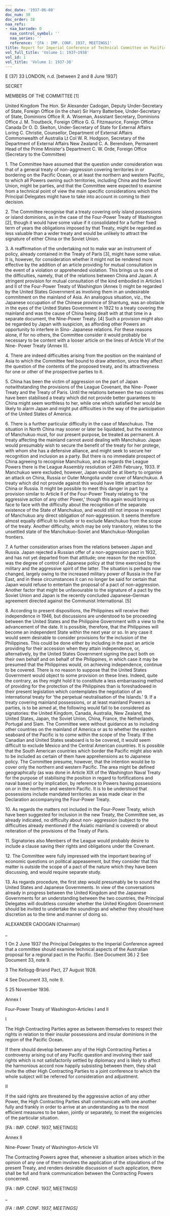 ```yaml
---
doc_date: '1937-06-08'
doc_num: 38
doc_order: 38
naa_refs:
- naa_barcode: 0
  naa_control_symbol: ''
  naa_series: ''
  reference: '[FA : IMP. CONF. 1937, MEETINGS]'
title: Report for Imperial Conference of Technical Committee on Pacific Pact
vol_full_title: 'Volume 1: 1937–1938'
vol_id: 1
vol_title: 'Volume 1: 1937-38'
---
```


E (37) 33 LONDON, n.d. [between 2 and 8 June 1937]

SECRET

MEMBERS OF THE COMMITTEE [1]

United Kingdom The Hon. Sir Alexander Cadogan, Deputy Under-Secretary of State, Foreign Office (in the chair) Sir Harry Batterbee, Under-Secretary of State, Dominions Office R. A. Wiseman, Assistant Secretary, Dominions Office J. M. Troutbeck, Foreign Office G. G. Fitzmaurice, Foreign Office Canada Dr O. D. Skelton, Under-Secretary of State for External Affairs Loring C. Christie, Counsellor, Department of External Affairs Commonwealth of Australia Lt Col W. R. Hodgson, Secretary of the Department of External Affairs New Zealand C. A. Berendsen, Permanent Head of the Prime Minister's Department C. W. Orde, Foreign Office (Secretary to the Committee)

1\. The Committee have assumed that the question under consideration was that of a general treaty of non-aggression covering territories in or bordering on the Pacific Ocean, or at least the northern and western Pacific, to which all Powers owning such territories, including China and the Soviet Union, might be parties, and that the Committee were expected to examine from a technical point of view the main specific considerations which the Principal Delegates might have to take into account in coming to their decision.

2\. The Committee recognise that a treaty covering only island possessions or island dominions, as in the case of the Four-Power Treaty of Washington [2], though it would have some value if it consolidated for a further fixed term of years the obligations imposed by that Treaty, might be regarded as less valuable than a wider treaty and would be unlikely to attract the signature of either China or the Soviet Union.

3\. A reaffirmation of the undertaking not to make war an instrument of policy, already contained in the Treaty of Paris [3], might have some value. It is, however, for consideration whether it might not be rendered more effective by the addition of an article providing for mutual consultation in the event of a violation or apprehended violation. This brings us to one of the difficulties, namely, that of the relations between China and Japan. A stringent provision for mutual consultation of the kind embodied in Articles I and II of the Four-Power Treaty of Washington (Annex I) might be regarded by the United States Government as involving them in an undesirable commitment on the mainland of Asia. An analogous situation, viz., the Japanese occupation of the Chinese province of Shantung, was an obstacle in the eyes of the United States Government in 1922 to a treaty covering the mainland and was the cause of China being dealt with at that time in a separate document, the Nine-Power Treaty. [4] Such a provision might also be regarded by Japan with suspicion, as affording other Powers an opportunity to interfere in Sino- Japanese relations. For these reasons alone, if for no others, the Committee consider it would probably be necessary to be content with a looser article on the lines of Article VII of the Nine- Power Treaty (Annex II).

4\. There are indeed difficulties arising from the position on the mainland of Asia to which the Committee feel bound to draw attention, since they affect the question of the contents of the proposed treaty, and its attractiveness for one or other of the prospective parties to it.

5\. China has been the victim of aggression on the part of Japan notwithstanding the provisions of the League Covenant, the Nine- Power Treaty and the Treaty of Paris. Until the relations between the two countries have been stabilised a treaty which did not provide better guarantees to China might seem worthless to her, while one which satisfied her would be likely to alarm Japan and might put difficulties in the way of the participation of the United States of America.

6\. There is a further particular difficulty in the case of Manchukuo. The situation in North China may sooner or later be liquidated, but the existence of Manchukuo must, for our present purpose, be treated as permanent. A treaty affecting the mainland cannot avoid dealing with Manchukuo. Japan would presumably wish to secure the benefit of the treaty for her protege, with whom she has a defensive alliance, and might seek to secure her recognition and inclusion as a party. But there is no immediate prospect of China agreeing to recognise Manchukuo, and as regards the League Powers there is the League Assembly resolution of 24th February, 1933. If Manchukuo were excluded, however, Japan would be at liberty to organise an attack on China, Russia or Outer Mongolia under cover of Manchukuo. A treaty which did not provide against this would have little attraction for China or Russia. It might be possible to meet this danger in part by a provision similar to Article II of the Four-Power Treaty relating to 'the aggressive action of any other Power,' though this again would bring us face to face with the difficulty about the recognition of the separate existence of the State of Manchukuo, and would still not impose in respect of Manchukuo any direct obligation of non-aggression. It seems therefore almost equally difficult to include or to exclude Manchukuo from the scope of the treaty. Another difficulty, which may be only transitory, relates to the unsettled state of the Manchukuo-Soviet and Manchukuo-Mongolian frontiers.

7\. A further consideration arises from the relations between Japan and Russia. Japan rejected a Russian offer of a non-aggression pact in 1932, and has not yet departed from that attitude; one reason for the rejection was the degree of control of Japanese policy at that time exercised by the military and the aggressive spirit of the latter. The situation is perhaps now changed, largely owing to the increased military power of Russia in the Far East, and in these circumstances it can no longer be said for certain that Japan would refuse to entertain the proposal of a pact of non-aggression. Another factor that might be unfavourable to the signature of a pact by the Soviet Union and Japan is the recently concluded Japanese-German agreement directed against the Communist International. [5]

8\. According to present dispositions, the Philippines will receive their independence in 1946, but discussions are understood to be proceeding between the United States and the Philippine Government with a view to the advancement of the date. It is possible, therefore, that the Philippines will become an independent State within the next year or so. In any case it would seem desirable to consider provisions for the inclusion of the Philippines. This could be done either by including in the pact an article providing for their accession when they attain independence, or, alternatively, by the United States Government signing the pact both on their own behalf and on behalf of the Philippines, in which case it may be presumed that the Philippines would, on achieving independence, continue to be covered. There is no reason to suppose that the United States Government would object to some provision on these lines. Indeed, quite the contrary, as they might hold it to constitute a less embarrassing method of providing for the protection of the Philippines than is foreshadowed in their present legislation which contemplates the negotiation of an international treaty for 'the perpetual neutralisation of the Islands.' 9. If a treaty covering mainland possessions, or at least mainland Powers as parties, is to be aimed at, the following would fall to be considered as signatories: the United Kingdom, Canada, Australia, New Zealand, the United States, Japan, the Soviet Union, China, France, the Netherlands, Portugal and Siam. The Committee were without guidance as to including other countries on the mainland of America or as to whether the eastern seaboard of the Pacific is to come within the scope of the Treaty. If the Canadian and United States seaboard is to be covered, it would seem difficult to exclude Mexico and the Central American countries. It is possible that the South American countries which border the Pacific might also wish to be included as certain of them have apprehensions as to Japanese policy. The Committee presume, however, that the intention would be to cover only the northern and western Pacific. The area might be defined geographically (as was done in Article XIX of the Washington Naval Treaty for the purpose of stabilising the position in regard to fortifications and naval bases) or by implication, by reference to Powers having possessions on or in the northern and western Pacific. It is to be understood that possessions include mandated territories as was made clear in the Declaration accompanying the Four-Power Treaty.

10\. As regards the matters not included in the Four-Power Treaty, which have been suggested for inclusion in the new Treaty, the Committee see, as already indicated, no difficulty about non- aggression (subject to the difficulties already mentioned if the Asiatic mainland is covered) or about reiteration of the provisions of the Treaty of Paris.

11\. Signatories also Members of the League would probably desire to include a clause saving their rights and obligations under the Covenant.

12\. The Committee were fully impressed with the important bearing of economic questions on political appeasement, but they consider that this matter is outside the scope of a pact of the nature which they have been discussing, and would require separate study.

13\. As regards procedure, the first step would presumably be to sound the United States and Japanese Governments. In view of the conversations already in progress between the United Kingdom and the Japanese Governments for an understanding between the two countries, the Principal Delegates will doubtless consider whether the United Kingdom Government should be invited to undertake the soundings and whether they should have discretion as to the time and manner of doing so.

ALEXANDER CADOGAN (Chairman)

 _

1 On 2 June 1937 the Principal Delegates to the Imperial Conference agreed that a committee should examine technical aspects of the Australian proposal for a regional pact in the Pacific. (See Document 36.) 2 See Document 33, note 9.

3 The Kellogg-Briand Pact, 27 August 1928.

4 See Document 33, note 9.

5 25 November 1936.

Annex I

Four-Power Treaty of Washington-Articles I and II

I

The High Contracting Parties agree as between themselves to respect their rights in relation to their insular possessions and insular dominions in the region of the Pacific Ocean.

If there should develop between any of the High Contracting Parties a controversy arising out of any Pacific question and involving their said rights which is not satisfactorily settled by diplomacy and is likely to affect the harmonious accord now happily subsisting between them, they shall invite the other High Contracting Parties to a joint conference to which the whole subject will be referred for consideration and adjustment.

II

If the said rights are threatened by the aggressive action of any other Power, the High Contracting Parties shall communicate with one another fully and frankly in order to arrive at an understanding as to the most efficient measures to be taken, jointly or separately, to meet the exigencies of the particular situation.

[FA : IMP. CONF. 1937, MEETINGS]

Annex II

Nine-Power Treaty of Washington-Article VII

The Contracting Powers agree that, whenever a situation arises which in the opinion of any one of them involves the application of the stipulations of the present Treaty, and renders desirable discussion of such application, there shall be full and frank communication between the Contracting Powers concerned.

[FA : IMP. CONF. 1937, MEETINGS)

_

 _[FA : IMP. CONF. 1937, MEETINGS]_